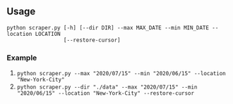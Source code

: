 ## Usage

```
python scraper.py [-h] [--dir DIR] --max MAX_DATE --min MIN_DATE --location LOCATION
                  [--restore-cursor]
```

### Example
 1. `python scraper.py --max "2020/07/15" --min "2020/06/15" --location "New-York-City"`
 2. `python scraper.py --dir "./data" --max "2020/07/15" --min "2020/06/15" --location "New-York-City" --restore-cursor`
